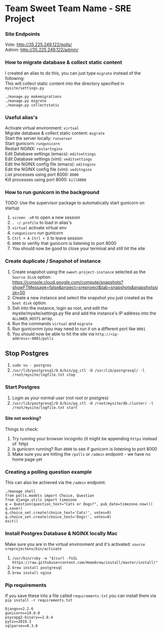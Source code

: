 # Team Sweet Team Name - SRE Project

### Site Endpoints
Vote: http://35.225.249.122/polls/ <br>
Admin: http://35.225.249.122/admin/ <br>

### How to migrate database & collect static content
I created an alias to do this, you can just type `migrate` instead of the following: <br>
This will collect static content into the directory specified in `mysite/settings.py` <br>
```
./manage.py makemigrations
./manage.py migrate
./manage.py collectstatic
```

### Useful alias's
Activate virtual environment: `virtual` <br>
Migrate database & collect static content: `migrate` <br>
Start the server locally: `runserver` <br>
Start gunicorn: `rungunicorn` <br>
Restart NGINX: `restartnginx` <br>
Edit Database settings (emacs): `editsettings` <br>
Edit Database settings (vim): `veditsettings` <br>
Edit the NGINX config file (emacs): `editnginx` <br>
Edit the NGINX config file (vim): `veditnginx` <br>
List processes using port 8000: `8000` <br>
Kill processes using port 8000: `kill8000` <br>

### How to run gunicorn in the background
TODO: Use the supervisor package to automatically start gunicorn on startup <br>
1. `screen -xR` to open a new session
2. `. ~/.profile` to load in alias's
3. `virtual` activate virtual env
4. `rungunicorn` run gunicorn
5. `Ctrl + A Ctrl + D` to leave session
6. `8000` to verifiy that gunicorn is listening to port 8000
7. You should now be good to close your terminal and still hit the site

### Create duplicate / Snapshot of instance
1. Create snapshot using the `sweet-project-instance` selected as the `Source Disk` option: https://console.cloud.google.com/compute/snapshots?showFTMessage=false&project=sreproject&tab=snapshots&snapshotssize=50
2. Create a new instance and select the snapshot you just created as the `boot disk` option.
3. Ssh into the instance, login as root, and edit the mysite/mysite/settings.py file and add the instance's IP address into the `ALLOWED_HOSTS` array.
4. Run the commands `virtual` and `migrate`
5. Run gunicornm (you may need to run it on a different port like `8001`
6. You should now be able to hit the site via `http://<ip-address>:8001/polls`

## Stop Postgres
1. `sudo su - postgres`
2. `/usr/lib/postgresql/9.6/bin/pg_ctl -D /usr/lib/postgresql/ -l /root/mysite/logfile.txt stop`

### Start Postgres
1. Login as your normal user (not root or postgres)
2. `/usr/lib/postgresql/9.6/bin/pg_ctl -D /root/mysite/db.cluster/ -l /root/mysite/logfile.txt start`

#### Site not working?
Things to check: <br>
1. Try running your browser incognito (it might be appending `https` instead of `http)
2. Is gunicorn running? Run `8000` to see if gunicorn is listening to port 8000
3. Make sure you are hitting the `/polls` or `/admin` endpoint - we have no home page yet

### Creating a polling question example
This can also be achieved via the `/admin` endpoint. <br>
```
./manage shell
from polls.models import Choice, Question
from django.utils import timezone
q = Question(question_text="Cats or Dogs?", pub_date=timezone.now())
q.save()
q.choice_set.create(choice_text='Cats!', votes=0)
q.choice_set.create(choice_text='Dogs!', votes=0)
exit()
```

### Install Postgres Database & NGINX locally Mac
Make sure you are in the virtual environment and it's activated: `source sreprojectenv/bin/activate`  
1. `/usr/bin/ruby -e "$(curl -fsSL https://raw.githubusercontent.com/Homebrew/install/master/install)"`
2. `brew install postgresql`
3. `brew install nginx`

### Pip requirements
If you save these into a file called `requirements.txt` you can install them via `pip install -r requirements.txt` <br>
```
Django==2.2.6
gunicorn==19.9.0
psycopg2-binary==2.8.4
pytz==2019.3
sqlparse==0.3.0
```
